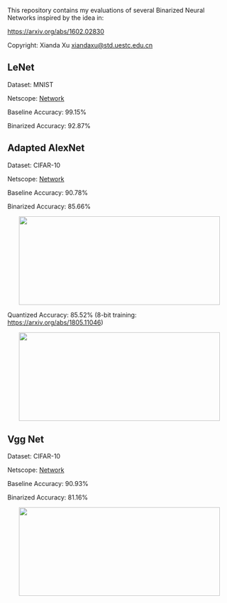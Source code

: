 This repository contains my evaluations of several Binarized Neural Networks inspired by the idea in:

https://arxiv.org/abs/1602.02830

Copyright: Xianda Xu xiandaxu@std.uestc.edu.cn 

LeNet
------
Dataset: MNIST

Netscope: [Network](http://ethereon.github.io/netscope/#/gist/8adf14a931afaba55cd3879c80a1c710)

Baseline Accuracy: 99.15%

Binarized Accuracy: 92.87%

Adapted AlexNet
------
Dataset: CIFAR-10

Netscope: [Network](http://ethereon.github.io/netscope/#/gist/20cb5ef30b0c43a2f33c5d9625354b16)

Baseline Accuracy: 90.78%

Binarized Accuracy: 85.66%

<div align=center><img width="453" height="200" src="https://github.com/brycexu/BinarizedNeuralNetwork/blob/master/Adapted%20AlexNet/Images/Binarized.png"/></div>

Quantized Accuracy: 85.52% (8-bit training: https://arxiv.org/abs/1805.11046)

<div align=center><img width="453" height="200" src="https://github.com/brycexu/BinarizedNeuralNetwork/blob/master/Adapted%20AlexNet/Images/Quantized.png"/></div>

Vgg Net
------
Dataset: CIFAR-10

Netscope: [Network](http://ethereon.github.io/netscope/#/gist/580c09931dcf801a79dacf7bb6ea7e3a)

Baseline Accuracy: 90.93%

Binarized Accuracy: 81.16%

<div align=center><img width="453" height="200" src="https://github.com/brycexu/BinarizedNeuralNetwork/blob/master/VggNet/Images/Vgg.png"/></div>
